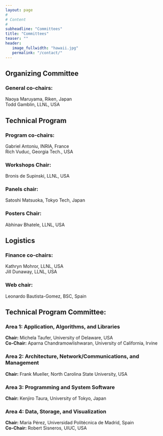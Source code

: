 ```yaml
---
layout: page
#
# Content
#
subheadline: "Committees"
title: "Committees"
teaser: ""
header:
   image_fullwidth: "hawaii.jpg"
   permalink: "/contact/"
---
```



<h2>Organizing Committee</h2>

<h3>General co-chairs: </h3>

Naoya Maruyama, Riken, Japan<br>
Todd Gamblin, LLNL, USA

<h2>Technical Program</h2>

<h3>Program co-chairs: </h3>

Gabriel Antoniu, INRIA, France<br>
Rich Vuduc, Georgia Tech., USA

<h3>Workshops Chair: </h3>

Bronis de Supinski, LLNL, USA

<h3>Panels chair: </h3>

Satoshi Matsuoka, Tokyo Tech, Japan

<h3>Posters Chair: </h3>

Abhinav Bhatele, LLNL, USA


<h2>Logistics</h2>

<h3>Finance co-chairs: </h3>

Kathryn Mohror, LLNL, USA<br>
Jill Dunaway, LLNL, USA

<h3>Web chair: </h3>

Leonardo Bautista-Gomez, BSC, Spain


<h2>Technical Program Committee: </h2>


<h3>Area 1: Application, Algorithms, and Libraries</h3>
<b>Chair:</b> Michela Taufer, University of Delaware, USA<br>
<b>Co-Chair:</b> Aparna Chandramowlishwaran, University of California, Irvine

<h3>Area 2: Architecture, Network/Communications, and Management</h3>
<b>Chair:</b> Frank Mueller, North Carolina State University, USA

<h3>Area 3: Programming and System Software</h3>
<b>Chair:</b> Kenjiro Taura, University of Tokyo, Japan

<h3>Area 4: Data, Storage, and Visualization</h3>
<b>Chair:</b> Maria Pérez, Universidad Politécnica de Madrid, Spain<br>
<b>Co-Chair:</b> Robert Sisneros, UIUC, USA




